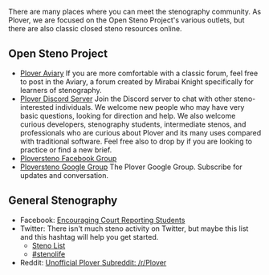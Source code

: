 There are many places where you can meet the stenography community. As Plover, we are focused on the Open Steno Project's various outlets, but there are also classic closed steno resources online.

## Open Steno Project

- [Plover Aviary](http://stenoknight.com/plover/aviary/phpBB3/)
    If you are more comfortable with a classic forum, feel free to post in the Aviary, a forum created by Mirabai Knight specifically for learners of stenography.
- [Plover Discord Server](https://discord.gg/0lQde43a6dGmAMp2)
    Join the Discord server to chat with other steno-interested individuals. We welcome new people who may have very basic questions, looking for direction and help. We also welcome curious developers, stenography students, intermediate stenos, and professionals who are curious about Plover and its many uses compared with traditional software. Feel free also to drop by if you are looking to practice or find a new brief.
- [Ploversteno Facebook Group](https://www.facebook.com/groups/486062194804842/)
- [Ploversteno Google Group](https://groups.google.com/forum/#!forum/ploversteno)
    The Plover Google Group. Subscribe for updates and conversation.

## General Stenography

- Facebook: [Encouraging Court Reporting Students](https://www.facebook.com/groups/ECRSgroup/)
- Twitter: There isn't much steno activity on Twitter, but maybe this list and this hashtag will help you get started.
    + [Steno List](https://twitter.com/morinted/lists/steno)
    + [#stenolife](https://twitter.com/hashtag/stenolife?src=hash)
- Reddit: [Unofficial Plover Subreddit: /r/Plover](http://reddit.com/r/plover)